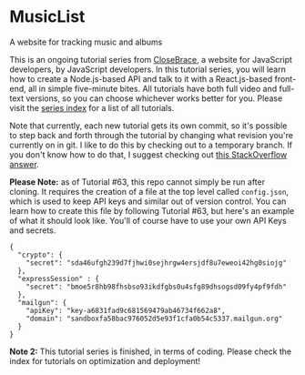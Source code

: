 # MusicList
A website for tracking music and albums

This is an ongoing tutorial series from [CloseBrace](https://closebrace.com), a website for JavaScript developers, by JavaScript developers. In this tutorial series, you will learn how to create a Node.js-based API and talk to it with a React.js-based front-end, all in simple five-minute bites. All tutorials have both full video and full-text versions, so you can choose whichever works better for you. Please visit the [series index](https://closebrace.com/categories/five-minute-react) for a list of all tutorials.

Note that currently, each new tutorial gets its own commit, so it's possible to step back and forth through the tutorial by changing what revision you're currently on in git. I like to do this by checking out to a temporary branch. If you don't know how to do that, I suggest checking out [this StackOverflow answer](https://stackoverflow.com/questions/5658302/checking-out-an-old-commit-and-maintaining-the-head-on-the-master-branch).

**Please Note:** as of Tutorial #63, this repo cannot simply be run after cloning. It requires the creation of a file at the top level called `config.json`, which is used to keep API keys and similar out of version control. You can learn how to create this file by following Tutorial #63, but here's an example of what it should look like. You'll of course have to use your own API Keys and secrets.

```
{
  "crypto": {
    "secret": "sda46ufgh239d7fjhwi0sejhrgw4ersjdf8u7eweoi42hg0siojg"
  },
  "expressSession" : {
    "secret": "bmoe5r8hb98fhsbso93ikdfgbs0u4sfg89dhsogsd09fy4pf9fdh"
  },
  "mailgun": {
    "apiKey": "key-a6831fad9c681569479ab46734f662a8",
    "domain": "sandboxfa58bac976052d5e93f1cfa0b54c5337.mailgun.org"
  }
}
```

**Note 2:** This tutorial series is finished, in terms of coding. Please check the index for tutorials on optimization and deployment!